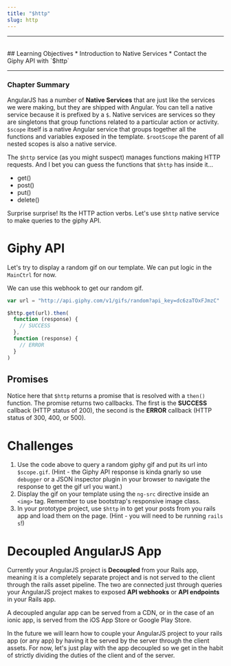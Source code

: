 ```yaml
---
title: "$http"
slug: http
---
```


<hr><br>
## Learning Objectives
  * Introduction to Native Services
  * Contact the Giphy API with `$http`

<hr>

### Chapter Summary

AngularJS has a number of **Native Services** that are just like the services we were making, but they are shipped with Angular. You can tell a native service because it is prefixed by a `$`. Native services are services so they are singletons that group functions related to a particular action or activity. `$scope` itself is a native Angular service that groups together all the functions and variables exposed in the template. `$rootScope` the parent of all nested scopes is also a native service.

The `$http` service (as you might suspect) manages functions making HTTP requests. And I bet you can guess the functions that `$http` has inside it...

* get()
* post()
* put()
* delete()

Surprise surprise! Its the HTTP action verbs. Let's use `$http` native service to make queries to the giphy API.


# Giphy API

Let's try to display a random gif on our template. We can put logic in the `MainCtrl` for now.

We can use this webhook to get our random gif.

```js
var url = "http://api.giphy.com/v1/gifs/random?api_key=dc6zaTOxFJmzC"

$http.get(url).then(
  function (response) {
    // SUCCESS
  },
  function (response) {
    // ERROR
  }
)

```

## Promises

Notice here that `$http` returns a promise that is resolved with a `then()` function. The promise returns two callbacks. The first is the **SUCCESS** callback (HTTP status of 200), the second is the **ERROR** callback (HTTP status of 300, 400, or 500).

# Challenges

1. Use the code above to query a random giphy gif and put its url into `$scope.gif`. (Hint - the Giphy API response is kinda gnarly so use `debugger` or a JSON inspector plugin in your browser to navigate the response to get the gif url you want.)
1. Display the gif on your template using the `ng-src` directive inside an `<img>` tag. Remember to use bootstrap's responsive image class.
1. In your prototype project, use `$http` in to get your posts from you rails app and load them on the page. (Hint - you will need to be running `rails s`!)

# Decoupled AngularJS App

Currently your AngularJS project is **Decoupled** from your Rails app, meaning it is a completely separate project and is not served to the client through the rails asset pipeline. The two are connected just through queries your AngularJS project makes to exposed **API webhooks** or **API endpoints** in your Rails app.

A decoupled angular app can be served from a CDN, or in the case of an ionic app, is served from the iOS App Store or Google Play Store.

In the future we will learn how to couple your AngularJS project to your rails app (or any app) by having it be served by the server through the client assets. For now, let's just play with the app decoupled so we get in the habit of strictly dividing the duties of the client and of the server.
